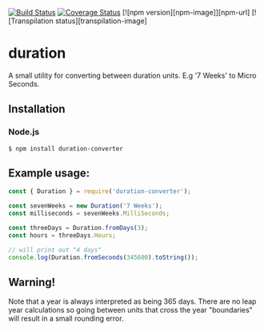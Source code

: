 [![Build Status](https://travis-ci.org/gnarr/duration.svg?branch=master)](https://travis-ci.org/gnarr/duration)
[![Coverage Status](https://coveralls.io/repos/github/gnarr/duration/badge.svg?branch=master)](https://coveralls.io/github/gnarr/duration?branch=master)
[![npm version][npm-image]][npm-url]
[![Transpilation status][transpilation-image]

# duration
A small utility for converting between duration units. E.g '7 Weeks' to Micro Seconds.

## Installation

### Node.js

    $ npm install duration-converter

## Example usage:
```javascript
const { Duration } = require('duration-converter');

const sevenWeeks = new Duration('7 Weeks');
const milliseconds = sevenWeeks.MilliSeconds;

const threeDays = Duration.fromDays(3);
const hours = threeDays.Hours;

// will print out "4 days"
console.log(Duration.fromSeconds(345600).toString());

```

## Warning!

Note that a year is always interpreted as being 365 days. There are no leap year calculations so going between units that cross the year "boundaries" will result in a small rounding error.
